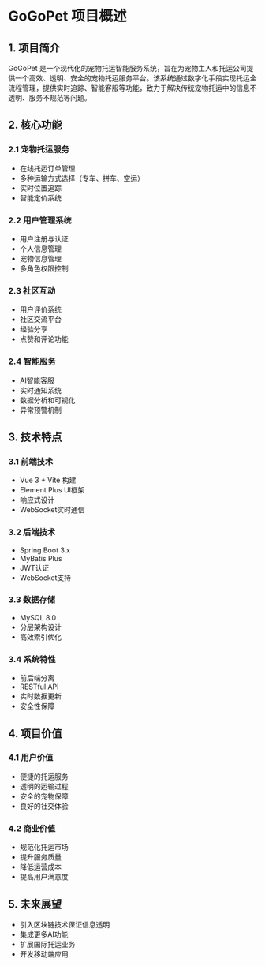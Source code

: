 # GoGoPet 项目概述

## 1. 项目简介

GoGoPet 是一个现代化的宠物托运智能服务系统，旨在为宠物主人和托运公司提供一个高效、透明、安全的宠物托运服务平台。该系统通过数字化手段实现托运全流程管理，提供实时追踪、智能客服等功能，致力于解决传统宠物托运中的信息不透明、服务不规范等问题。

## 2. 核心功能

### 2.1 宠物托运服务
- 在线托运订单管理
- 多种运输方式选择（专车、拼车、空运）
- 实时位置追踪
- 智能定价系统

### 2.2 用户管理系统
- 用户注册与认证
- 个人信息管理
- 宠物信息管理
- 多角色权限控制

### 2.3 社区互动
- 用户评价系统
- 社区交流平台
- 经验分享
- 点赞和评论功能

### 2.4 智能服务
- AI智能客服
- 实时通知系统
- 数据分析和可视化
- 异常预警机制

## 3. 技术特点

### 3.1 前端技术
- Vue 3 + Vite 构建
- Element Plus UI框架
- 响应式设计
- WebSocket实时通信

### 3.2 后端技术
- Spring Boot 3.x
- MyBatis Plus
- JWT认证
- WebSocket支持

### 3.3 数据存储
- MySQL 8.0
- 分层架构设计
- 高效索引优化

### 3.4 系统特性
- 前后端分离
- RESTful API
- 实时数据更新
- 安全性保障

## 4. 项目价值

### 4.1 用户价值
- 便捷的托运服务
- 透明的运输过程
- 安全的宠物保障
- 良好的社交体验

### 4.2 商业价值
- 规范化托运市场
- 提升服务质量
- 降低运营成本
- 提高用户满意度

## 5. 未来展望

- 引入区块链技术保证信息透明
- 集成更多AI功能
- 扩展国际托运业务
- 开发移动端应用 